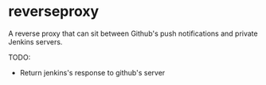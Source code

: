 reverseproxy
============

A reverse proxy that can sit between Github's push notifications and private Jenkins servers.

TODO:
- Return jenkins's response to github's server
